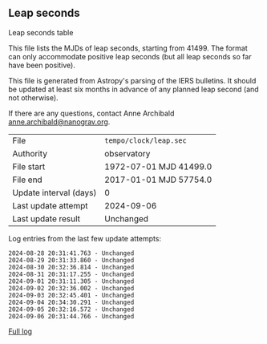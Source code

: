 
## Leap seconds

Leap seconds table

This file lists the MJDs of leap seconds, starting from 41499.
The format can only accommodate positive leap seconds (but all
leap seconds so far have been positive).

This file is generated from Astropy's parsing of the IERS
bulletins. It should be updated at least six months in advance
of any planned leap second (and not otherwise).

If there are any questions, contact Anne Archibald
<anne.archibald@nanograv.org>.

|     |     |
|:--- |:--- |
| File | `tempo/clock/leap.sec` |
| Authority | observatory |
| File start | 1972-07-01 MJD 41499.0 |
| File end | 2017-01-01 MJD 57754.0 |
| Update interval (days) | 0 |
| Last update attempt | 2024-09-06 |
| Last update result | Unchanged |

Log entries from the last few update attempts:
```
2024-08-28 20:31:41.763 - Unchanged
2024-08-29 20:31:33.860 - Unchanged
2024-08-30 20:32:36.814 - Unchanged
2024-08-31 20:31:17.255 - Unchanged
2024-09-01 20:31:11.305 - Unchanged
2024-09-02 20:32:36.002 - Unchanged
2024-09-03 20:32:45.401 - Unchanged
2024-09-04 20:34:30.291 - Unchanged
2024-09-05 20:32:16.572 - Unchanged
2024-09-06 20:31:44.766 - Unchanged
```
[Full log](https://raw.githubusercontent.com/ipta/pulsar-clock-corrections/main/log/tempo/clock/leap.sec.log)
